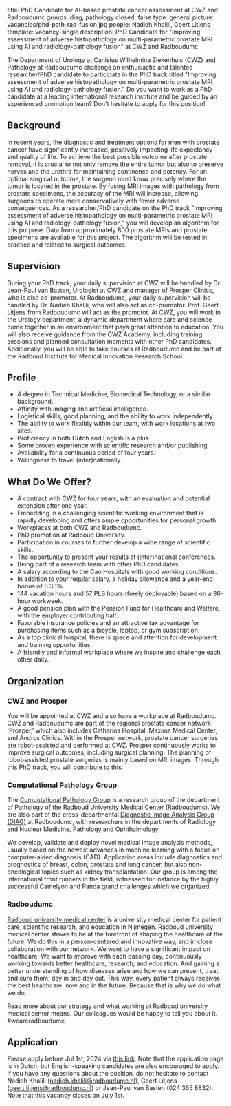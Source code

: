 title: PhD Candidate for AI-based prostate cancer assessment at CWZ and Radboudumc
groups: diag, pathology
closed: false
type: general
picture: vacancies/phd-path-rad-fusion.jpg
people: Nadieh Khalili, Geert Litjens
template: vacancy-single
description: PhD Candidate for "Improving assessment of adverse histopathology on multi-parametric prostate MRI using AI and radiology-pathology fusion" at CWZ and Radboudumc

The Department of Urology at Canisius Wilhelmina Ziekenhuis (CWZ) and Pathology at Radboudumc challenge an enthusiastic and talented researcher/PhD candidate to participate in the PhD track titled "Improving assessment of adverse histopathology on multi-parametric prostate MRI using AI and radiology-pathology fusion." Do you want to work as a PhD candidate at a leading international research institute and be guided by an experienced promotion team? Don't hesitate to apply for this position!

## Background
In recent years, the diagnostic and treatment options for men with prostate cancer have significantly increased, positively impacting life expectancy and quality of life. To achieve the best possible outcome after prostate removal, it is crucial to not only remove the entire tumor but also to preserve nerves and the urethra for maintaining continence and potency. For an optimal surgical outcome, the surgeon must know precisely where the tumor is located in the prostate. By fusing MRI images with pathology from prostate specimens, the accuracy of the MRI will increase, allowing surgeons to operate more conservatively with fewer adverse consequences.
As a researcher/PhD candidate on the PhD track "Improving assessment of adverse histopathology on multi-parametric prostate MRI using AI and radiology-pathology fusion," you will develop an algorithm for this purpose. Data from approximately 800 prostate MRIs and prostate specimens are available for this project. The algorithm will be tested in practice and related to surgical outcomes.

## Supervision
During your PhD track, your daily supervision at CWZ will be handled by Dr. Jean-Paul van Basten, Urologist at CWZ and manager of Prosper Clinics, who is also co-promotor. At Radboudumc, your daily supervision will be handled by Dr. Nadieh Khalili, who will also act as co-promotor. Prof. Geert Litjens from Radboudumc will act as the promotor. At CWZ, you will work in the Urology department, a dynamic department where care and science come together in an environment that pays great attention to education. You will also receive guidance from the CWZ Academy, including training sessions and planned consultation moments with other PhD candidates. Additionally, you will be able to take courses at Radboudumc and be part of the Radboud Institute for Medical Innovation Research School. 

## Profile
- A degree in Technical Medicine, Biomedical Technology, or a similar background.
- Affinity with imaging and artificial intelligence.
- Logistical skills, good planning, and the ability to work independently.
- The ability to work flexibly within our team, with work locations at two sites.
- Proficiency in both Dutch and English is a plus.
- Some proven experience with scientific research and/or publishing.
- Availability for a continuous period of four years.
- Willingness to travel (inter)nationally.

## What Do We Offer?
- A contract with CWZ for four years, with an evaluation and potential extension after one year.
- Embedding in a challenging scientific working environment that is rapidly developing and offers ample opportunities for personal growth.
- Workplaces at both CWZ and Radboudumc.
- PhD promotion at Radboud University.
- Participation in courses to further develop a wide range of scientific skills.
- The opportunity to present your results at (inter)national conferences.
- Being part of a research team with other PhD candidates.
- A salary according to the Cao Hospitals with good working conditions.
- In addition to your regular salary, a holiday allowance and a year-end bonus of 8.33%.
- 144 vacation hours and 57 PLB hours (freely deployable) based on a 36-hour workweek.
- A good pension plan with the Pension Fund for Healthcare and Welfare, with the employer contributing half.
- Favorable insurance policies and an attractive tax advantage for purchasing items such as a bicycle, laptop, or gym subscription.
- As a top clinical hospital, there is space and attention for development and training opportunities.
- A friendly and informal workplace where we inspire and challenge each other daily.

## Organization
### CWZ and Prosper
You will be appointed at CWZ and also have a workplace at Radboudumc. CWZ and Radboudumc are part of the regional prostate cancer network 'Prosper,' which also includes Catharina Hospital, Maxima Medical Center, and Andros Clinics. Within the Prosper network, prostate cancer surgeries are robot-assisted and performed at CWZ. Prosper continuously works to improve surgical outcomes, including surgical planning. The planning of robot-assisted prostate surgeries is mainly based on MRI images. Through this PhD track, you will contribute to this.

### Computational Pathology Group
The [Computational Pathology Group](https://www.computationalpathologygroup.eu/) is a research group of the department of Pathology of the [Radboud University Medical Center (Radboudumc)](https://www.radboudumc.nl). We are also part of the cross-departmental [Diagnostic Image Analysis Group (DIAG)](https://www.diagnijmegen.nl) at Radboudumc, with researchers in the departments of Radiology and Nuclear Medicine, Pathology and Ophthalmology.

We develop, validate and deploy novel medical image analysis methods, usually based on the newest advances in machine learning with a focus on computer-aided diagnosis (CAD). Application areas include diagnostics and prognostics of breast, colon, prostate and lung cancer, but also non-oncological topics such as kidney transplantation. Our group is among the international front runners in the field, witnessed for instance by the highly successful Camelyon and Panda grand challenges which we organized.

### Radboudumc
[Radboud university medical center](www.radboudumc.nl) is a university medical center for patient care, scientific research, and education in Nijmegen. Radboud university medical center strives to be at the forefront of shaping the healthcare of the future. We do this in a person-centered and innovative way, and in close collaboration with our network. We want to have a significant impact on healthcare. We want to improve with each passing day, continuously working towards better healthcare, research, and education. And gaining a better understanding of how diseases arise and how we can prevent, treat, and cure them, day in and day out. This way, every patient always receives the best healthcare, now and in the future. Because that is why we do what we do.

Read more about our strategy and what working at Radboud university medical center means. Our colleagues would be happy to tell you about it. #weareradboudumc

## Application
Please apply before Jul 1st, 2024 via [this link](https://www.werkenbijcwz.nl/aanmaken-sollicitatie-incl-autorisatie-prs/standaard?VcSn=197). Note that the application page is in Dutch, but English-speaking candidates are also encouraged to apply. If you have any questions about the position, do not hesitate to contact Nadieh Khalili (nadieh.khalili@radboudumc.nl), Geert Litjens (geert.litjens@radboudumc.nl) or Jean-Paul van Basten (024 365 8832). Note that this vacancy closes on July 1st.
